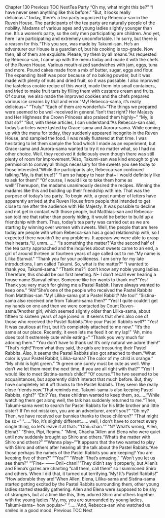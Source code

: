 Chapter 130 Previous TOC NextTea Party “Oh my, what might this be?” “I have never seen anything like this before.” “But, it looks really delicious~”Today, there’s a tea party organized by Rebecca-san in the Ruven House. The participants of the tea party are naturally people of the nobility. Madams of various ages and young ladies slightly younger than me. It’s a women’s party, so the only men participating are children. And yet, here I am participating and extremely uncomfortable. I’m sorry, but there is a reason for this.“This you see, was made by Takumi-san. He’s an adventurer our House is a guardian of, but his cooking is top-grade. Now then, all of them are exquisite. Please, try them by all means.”As requested by Rebecca-san, I came up with the menu today and made it with the chefs of the Ruven House. Various mouth-sized sandwiches with jam, eggs, tuna and more. Pound cakes made from a mix of butter, sugar, eggs and flour. The expanding itself was poor because of no baking powder, but it was made with plenty of nuts and dried fruit, so it was passable. I also improved the tasteless cookie recipe of this world, made them into small containers, and tried to make fruit tarts by filling them with custards cream and fruits. Of course, we also made the improved cookies and the chefs prepared various ice creams by trial and error.“My! Rebecca-sama, it’s really delicious~” “Truly.” “Each of them are wonderful~”The things we prepared were seemed to be well-received in general.“Isn’t that right? Her Majesty and Her Highness the Crown Princess also praised them highly~” “My, is that so?” “But, with these articles, I can understand.”As Rebecca-san said, today’s articles were tasted by Grace-sama and Aurora-sama. While coming up with the menu for today, they suddenly appeared incognito in the Ruven House, and sampled the food. I was really flustered at that time. I was hesitating to let them sample the food which I made as an experiment, but Grace-sama and Aurora-sama wanted to try it no matter what, so I had no other choice. Well, they received it deliciously even though there was still plenty of room for improvement.“Also, Takumi-san was kind enough to give permission to convey all things necessary for the sweets you see today to those interested.”While the participants ate, Rebecca-san continued talking.“My, is that true!?” “I am so happy to hear that~ I would definitely like to ask for them!” “Of course, I would like to take them home as well!”Thereupon, the madams unanimously desired the recipes. Winning the madams like this and building up their friendship with me. That was the purpose of today’s tea party. To begin with, a great number of letters have apparently arrived at the Ruven House from people that intended to get close to me after the audience with His Majesty. It was possible to decline and not get in contact with those people, but Matthias-san and Rebecca-san told me that rather than poorly hiding, it would be better to build up a friendship with them. Thus, today’s tea party was carried out as we are starting by winning over women with sweets. Well, the people that are here today are people with whom Rebecca-san has a good relationship with, so I expected there wouldn’t be any problems. It appears we were able to grasp their hearts.“U, umm……” “Is something the matter?”As the second half of the tea party approached and the inquiries about sweets came to an end, a girl of around thirteen or fourteen years of age called out to me.“My name is Lilika Stanval.” “Thank you for your politeness. I am sorry for my late introductions, I am called Takumi. So, what is the matter?” “I wanted to thank you, Takumi-sama.” “Thank me?”I don’t know any noble young ladies. Therefore, this should be our first meeting. N~ I don’t recall ever hearing a house name Stanval either. Someone like her wants to thank me?“Yes! Thank you very much for giving me a Pastel Rabbit. I have always wanted to keep one.” “Ah!”She’s one of the people who received the Pastel Rabbits from Matthias-san.“My! Lilika-sama got a Pastel Rabbit? Me too!” “Sistina-sama also received one from Takumi-sama then?” “Yes! I quite couldn’t get my hands on one and then we were contacted by Count Ruven-sama.”Another girl, which seemed slightly older than Lilika-sama, about fifteen to sixteen years of age joined in. It seems that she’s also one of those who received the Pastel Rabbits.“Are your Pastel Rabbits well?” “Yes! It was cautious at first, but it’s completely attached to me now.” “It’s the same at our place. Recently, it even lets me feed it on my lap!” “Ah, mine does too! It extremely cute while eating~” “Thank you very much for adoring them.” “You don’t have to thank us! It’s only natural we adore them!” “That’s right!”From what they said, the girls are treasuring their Pastel Rabbits. Also, it seems the Pastel Rabbits also got attached to them.“What color is your Pastel Rabbit, Lilika-sama? The color of my child is orange.” “My child is light green.” “A green one surely must be cute as well. Why don’t we let them meet the next time, if you are all right with that?” “Yes! I would like to meet Sistina-sama’s child!” “Of course.”The two seemed to be acquaintances, but apparently didn’t interact that much before. But, they have completely hit it off thanks to the Pastel Rabbits. They seem like really close friends now.“That reminds me, Takumi-sama is also keeping Pastel Rabbits, right?” “Eh!? Yes, these children wanted to keep them, so……”While watching them get along well, the talk has suddenly returned to me.“Then, Takumi-sama went to search for Pastel Rabbits for his little brother and little sister? If I’m not mistaken, you are an adventurer, aren’t you?” “Oh my? Then, we have received our bunnies thanks to these children?” “That might be so~” “……”No, it’s slightly different…… well, I don’t have to correct every single thing, so let’s leave it at that~“”Onii~chan.”” “N? What’s wrong, Allen, Elena?” “Shiro, Pipi, Reamu.” “Mimi, Chacha.”Allen and Elena who were quiet until now suddenly brought up Shiro and others.“What’s the matter with Shiro and others?” “”Wanna play~””It appears that the two wanted to play with Shiro and others after hearing all the talk about the Pastel Rabbits.“Are those perhaps the names of the Pastel Rabbits you are keeping? You are keeping five of them?” “”Yea!”” “Woah! That’s amazing.” “Won’t you let us see them?” “”Fine~ ―― Onii~chan!””They didn’t say it properly, but Allen’s and Elena’s gazes are chanting “call them, call them” so I summoned Shiro and others. When I did that, it turned out terrifying.“My! It’s Pastel Rabbits!” “How adorable they are!”When Allen, Elena, Lilika-sama and Sistina-sama started getting excited by the Pastel Rabbits surrounding them, other young ladies started steadily gathering. Allen and Elena were supposed to be shy of strangers, but at a time like this, they adored Shiro and others together with the young ladies.“My, my, you are surrounded by young ladies, Takumi-sama~ how popular~” “……”And, Rebecca-san who watched us smiled in a good mood. Previous TOC Next